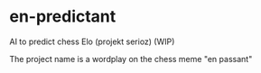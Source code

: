 # en-predictant
AI to predict chess Elo (projekt serioz) (WIP)

The project name is a wordplay on the chess meme "en passant"
